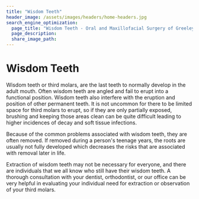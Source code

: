 ```yaml
---
title: "Wisdom Teeth"
header_image: /assets/images/headers/home-headers.jpg
search_engine_optimization:
  page_title: "Wisdom Teeth - Oral and Maxillofacial Surgery of Greeley PC"
  page_description:
  share_image_path:
---
```


# Wisdom Teeth

Wisdom teeth or third molars, are the last teeth to normally develop in the adult mouth.  Often wisdom teeth are angled and fail to erupt into a functional position.  Wisdom teeth also interfere with the eruption and position of other permanent teeth.  It is not uncommon for there to be limited space for third molars to erupt, so if they are only partially exposed, brushing and keeping those areas clean can be quite difficult leading to higher incidences of decay and soft tissue infections.

Because of the common problems associated with wisdom teeth, they are often removed.  If removed during a person's teenage years, the roots are usually not fully developed which decreases the risks that are associated with removal later in life.

Extraction of wisdom teeth may not be necessary for everyone, and there are individuals that we all know who still have their wisdom teeth.  A thorough consultation with your dentist, orthodontist, or our office can be very helpful in evaluating your individual need for extraction or observation of your third molars.
